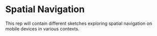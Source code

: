 # Spatial Navigation
This rep will contain different sketches exploring spatial navigation on mobile devices in various contexts.

